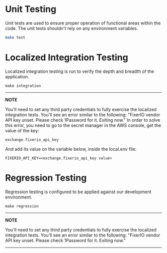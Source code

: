 
# Unit Testing
Unit tests are used to ensure proper operation of functional areas within the code.  The unit tests shouldn't rely on
any environment variables.

```bash
make test
```

# Localized Integration Testing
Localized integration testing is run to verify the depth and breadth of the application.

```
make integration
```

---
**NOTE**

You'll need to set any third party credentials to fully exercise the localized integration tests.
You'll see an error similar to the following: "FixerIO vendor API key unset. Please check 1Password for it. Exiting now."
In order to solve this error, you need to go to the secret manager in the AWS console, get the value of the key:

```
exchange.fixerio_api_key
```

And add its value on the variable below, inside the local.env file:

```
FIXERIO_API_KEY=<exchange.fixerio_api_key value>
```

# Regression Testing
Regression testing is configured to be applied against our development environment.

```
make regression
```

---
**NOTE**

You'll need to set any third party credentials to fully exercise the localized integration tests.
You'll see an error similar to the following: "FixerIO vendor API key unset. Please check 1Password for it. Exiting now."

---
